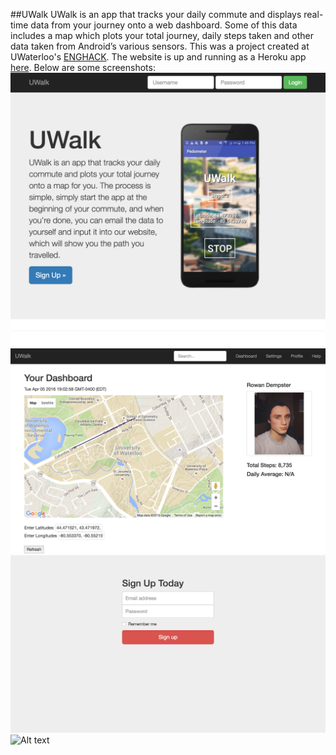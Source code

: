 ##UWalk
UWalk is an app that tracks your daily commute and displays real-time data from your journey onto a web dashboard. Some of this data includes a map which plots your total journey, daily steps taken and other data taken from Android’s various sensors. This was a project created at UWaterloo's [ENGHACK](http://eng-math-hack.devpost.com/). The website is up and running as a Heroku app [here](http://uwalk.herokuapp.com/). Below are some screenshots:
![Alt text](site/static/git1.png?raw=true "Landing Page")
![Alt text](site/static/git2.png?raw=true "Dashboard")
![Alt text](site/static/git3.png?raw=true "Sign Up")
![Alt text](site/static/images/nexus6.png=100x20 "Android App")